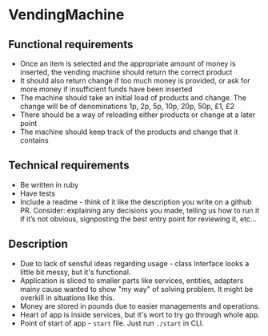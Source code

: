 # VendingMachine

## Functional requirements

* Once an item is selected and the appropriate amount of money is inserted, the vending machine should return the correct product
* It should also return change if too much money is provided, or ask for more money if insufficient funds have been inserted
* The machine should take an initial load of products and change. The change will be of denominations 1p, 2p, 5p, 10p, 20p, 50p, £1, £2
* There should be a way of reloading either products or change at a later point
* The machine should keep track of the products and change that it contains

## Technical requirements

* Be written in ruby
* Have tests
* Include a readme - think of it like the description you write on a github PR. Consider: explaining any decisions you made, telling us how to run it if it’s not obvious, signposting the best entry point for reviewing it, etc...

## Description

* Due to lack of sensful ideas regarding usage - class Interface looks a little bit messy, but it's functional.
* Application is sliced to smaller parts like services, entities, adapters mainy cause wanted to show "my way" of solving problem. It might be overkill in situations like this.
* Money are stored in pounds due to easier managements and operations.
* Heart of app is inside services, but it's wort to try go through whole app.
* Point of start of app - `start` file. Just run `./start` in CLI.

